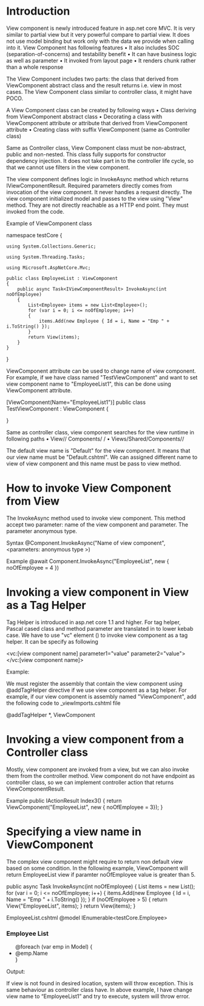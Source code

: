 ﻿
# Introduction
 
View component is newly introduced feature in asp.net core MVC. It is very similar to partial view but it very powerful compare to partial view. It does not use model binding but work only with the data we provide when calling into it. View Component has following features
•   It also includes SOC (separation-of-concerns) and testability benefit
•   It can have business logic as well as parameter
•   It invoked from layout page
•   It renders chunk rather than a whole response

The View Component includes two parts: the class that derived from ViewComponent abstract class and the result returns i.e. view in most cases. The View Component class similar to controller class, it might have POCO.

A View Component class can be created by following ways
•   Class deriving from ViewComponent abstract class
•   Decorating a class with ViewComponent attribute or attribute that derived from ViewComponent attribute
•   Creating class with suffix ViewComponent (same as Controller class)

Same as Controller class, View Component class must be non-abstract, public and non-nested. This class fully supports for constructor dependency injection. It does not take part in to the controller life cycle, so that we cannot use filters in the view component.

The view component defines logic in InvokeAsync method which returns IViewComponentResult. Required parameters directly comes from invocation of the view component. It never handles a request directly. The view component initialized model and passes to the view using "View" method. They are not directly reachable as a HTTP end point. They must invoked from the code.

Example of ViewComponent class

namespace testCore
{

    using System.Collections.Generic;
    
    using System.Threading.Tasks;
    
    using Microsoft.AspNetCore.Mvc;
    
    public class EmployeeList : ViewComponent
    {
        public async Task<IViewComponentResult> InvokeAsync(int noOfEmployee)
        {
            List<Employee> items = new List<Employee>();
            for (var i = 0; i <= noOfEmployee; i++)
            {
                items.Add(new Employee { Id = i, Name = "Emp " + i.ToString() });
            }
            return View(items);
        }
    }
}

ViewComponent attribute can be used to change name of view component. For example, if we have class named "TestViewComponent" and want to set view component name to "EmployeeList1", this can be done using ViewComponent attribute.

[ViewComponent(Name="EmployeeList1")]
public class TestViewComponent : ViewComponent
{

}


Same as controller class, view component searches for the view runtime in following paths
•  View/<Controller Name>/ Components/ <View Component name > / <View Name>
•  Views/Shared/Components/<View Component Name>/ <View Name>

The default view name is "Default" for the view component. It means that our view name must be "Default.cshtml". We can assigned different name to view of view component and this name must be pass to view method.

# How to invoke View Component from View
The InvokeAsync method used to invoke view component. This method accept two parameter: name of the view component and parameter. The parameter anonymous type.

Syntax
@Component.InvokeAsync("Name of view component", <parameters: anonymous type >)

Example
@await Component.InvokeAsync("EmployeeList", new {  noOfEmployee = 4  })

# Invoking a view component in View as a Tag Helper
Tag Helper is introduced in asp.net core 1.1 and higher. For tag helper, Pascal cased class and method parameter are translated in to lower kebab case. We have to use "vc" element (<vc></vc>) to invoke view component as a tag helper. It can be specify as following

<vc:[view component name]  parameter1="value"
  parameter2="value">
</vc:[view component name]>

Example:
<div class="row">
    <vc:employee-list no-of-employee="5">
    </vc:employee-list>
</div>

We must register the assembly that contain the view component using @addTagHelper directive if we use view component as a tag helper. For example, if our view component is assembly named "ViewComponent", add the following code to _viewImports.cshtml file

@addTagHelper *, ViewComponent

# Invoking a view component from a Controller class
Mostly, view component are invoked from a view, but we can also invoke them from the controller method. View component do not have endpoint as controller class, so we can implement controller action that returns ViewComponentResult.

Example
public IActionResult Index3()
{
    return ViewComponent("EmployeeList", new { noOfEmployee = 3});
}

# Specifying a view name in ViewComponent
The complex view component might require to return non default view based on some condition. In the following example, ViewComponent will return EmployeeList view if paramter noOfEmployee value is greater than 5.

public async Task<IViewComponentResult> InvokeAsync(int noOfEmployee)
{
    List<Employee> items = new List<Employee>();
    for (var i = 0; i <= noOfEmployee; i++)
    {
        items.Add(new Employee { Id = i, Name = "Emp " + i.ToString() });
    }
    if (noOfEmployee > 5)
    {
        return View("EmployeeList", items);
    }
    return View(items);
}

EmployeeList.cshtml
@model IEnumerable<testCore.Employee>

<h3>Employee List</h3>
<ul>
    @foreach (var emp in Model)
    {
        <li>@emp.Name</li>
    }
</ul>

Output:
 

If view is not found in desired location, system will throw exception. This is same behaviour as controller class have. In above example, I have change view name to “EmployeeList1” and try to execute, system will throw error.
